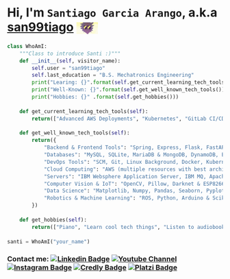 # Hi, I'm `Santiago Garcia Arango`,  a.k.a [san99tiago](https://github.com/san99tiago/) [<img src="assets/cool_rick.gif" width=10% align="center" alt="cool rick image"  title="The master has failed more times than the beginner has even tried - Stephen Mccranie">](https://www.linkedin.com/in/san99tiago/)

```python
class WhoAmI:
    """Class to introduce Santi :)"""
    def __init__(self, visitor_name):
        self.user = "san99tiago"
        self.last_education = "B.S. Mechatronics Engineering"
        print("Learing: {}".format(self.get_current_learning_tech_tools()))
        print("Well-Known: {}".format(self.get_well_known_tech_tools()))
        print("Hobbies: {}" .format(self.get_hobbies()))

    def get_current_learning_tech_tools(self):
        return(["Advanced AWS Deployments", "Kubernetes", "GitLab CI/CD", "Complex Terraform Workflows", "Cryptography"])

    def get_well_known_tech_tools(self):
        return({
            "Backend & Frontend Tools": "Spring, Express, Flask, FastAPI & HTML, CSS, JS, SASS, React",
            "Databases": "MySQL, SQLite, MariaDB & MongoDB, DynamoDB, Elasticsearch",
            "DevOps Tools": "SCM, Git, Linux Background, Docker, Kubernetes, Jenkins, Azure Pipelines, Azure Extensions, SonarQube, Packer, Terraform, AWS CloudFormation, Ansible, OWASP",
            "Cloud Computing": "AWS (multiple resources with best architecture practices and IaC approach)",
            "Servers": "IBM Websphere Application Server, IBM MQ, Apache Tomcat, Nginx",
            "Computer Vision & IoT": "OpenCV, Pillow, Darknet & ESP8266, NodeMCU, RaspberryPi, RFModules, Postman",
            "Data Science": "Matplotlib, Numpy, Pandas, Seaborn, Pyplot",
            "Robotics & Machine Learning": "ROS, Python, Arduino & Scikit-learn, TensorFlow, CVXPY"
        })

    def get_hobbies(self):
        return(["Piano", "Learn cool tech things", "Listen to audiobooks", "Juggle"])

santi = WhoAmI("your_name")
```

### Contact me: [![Linkedin Badge](https://img.shields.io/badge/-san99tiago-blue?style=flat-square&logo=Linkedin&logoColor=white&link=https://www.linkedin.com/in/san99tiago/)](https://www.linkedin.com/in/san99tiago/) [![Youtube Channel](https://img.shields.io/badge/-Santiago%20Garcia%20Arango%20Tech-c14438?style=flat-square&logo=Youtube&link=https://www.youtube.com/c/san99tiago)](https://www.youtube.com/c/san99tiago) [![Instagram Badge](https://img.shields.io/badge/-san99tiago-405de6?style=flat-square&logo=Instagram&link=https://platzi.com/p/san99tiago/)](https://www.instagram.com/san99tiago/)  [![Credly Badge](https://img.shields.io/badge/-san99tiago-cd6601?style=flat-square&logo=Credly&logoColor=white&link=https://www.credly.com/users/san99tiago/badges)](https://www.credly.com/users/san99tiago/badges) [![Platzi Badge](https://img.shields.io/badge/-san99tiago-7e96a5?style=flat-square&logo=Platzi&link=https://platzi.com/p/san99tiago/)](https://platzi.com/p/san99tiago/)

